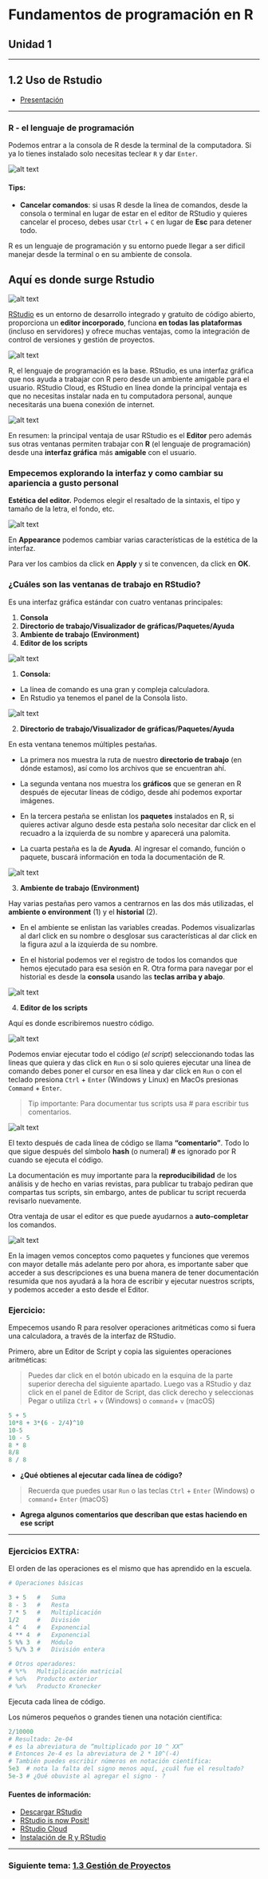 # Fundamentos de programación en R

## Unidad 1

---

## 1.2 Uso de Rstudio

- [Presentación](https://docs.google.com/presentation/d/e/2PACX-1vR7evjJrmd9C0bvguWb_lu2rUQGmL3vg-fk-ateV_JAF10BhSoGgr9W01wXbrDXyQ/pub?start=false&loop=false&delayms=10000)

---

### R - el lenguaje de programación

Podemos entrar a la consola de R desde la terminal de la computadora. Si ya lo tienes instalado solo necesitas teclear `R` y dar `Enter`.

![alt text](Imagen_1_3.png)



#### Tips:

- **Cancelar comandos**: si usas R desde la línea de comandos, desde la consola o terminal en lugar de estar en el editor de RStudio y quieres cancelar el proceso, debes usar `Ctrl` + `C` en lugar de **Esc** para detener todo. 

R es un lenguaje de programación y su entorno puede llegar a ser dificil manejar desde la terminal o en su ambiente de consola.

## Aquí es donde surge Rstudio

![alt text](image.png)

[RStudio](https://posit.co/download/rstudio-desktop/) es un entorno de desarrollo integrado y gratuito de código abierto, proporciona un **editor incorporado**, funciona **en todas las plataformas** (incluso en servidores) y ofrece muchas ventajas, como la integración de control de versiones y gestión de proyectos.

![alt text](Imagen_1_4.png)

R, el lenguaje de programación es la base.
RStudio, es una interfaz gráfica que nos ayuda a trabajar con R pero desde un ambiente amigable para el usuario.
RStudio Cloud, es RStudio en línea donde la principal ventaja es que no necesitas instalar nada en tu computadora personal, aunque necesitarás una buena conexión de internet.

![alt text](Imagen_1_5.png)

En resumen: la principal ventaja de usar RStudio es el **Editor** pero además sus otras ventanas permiten trabajar con **R** (el lenguaje de programación) desde una **interfaz gráfica** más **amigable** con el usuario.

### Empecemos explorando la interfaz y como cambiar su apariencia a gusto personal

**Estética del editor.** Podemos elegir el resaltado de la sintaxis, el tipo y tamaño de la letra, el fondo, etc.

![alt text](Imagen_1_7.png)

En **Appearance** podemos cambiar varias características de la estética de la interfaz.

Para ver los cambios da click en **Apply** y si te convencen, da click en **OK**.



### ¿Cuáles son las ventanas de trabajo en RStudio?

Es una interfaz gráfica estándar con cuatro ventanas principales:

1. **Consola**
2. **Directorio de trabajo/Visualizador de gráficas/Paquetes/Ayuda**
3. **Ambiente de trabajo (Environment)**
4. **Editor de los scripts**

![alt text](Imagen_1_6.png)

1. **Consola:**

- La línea de comando es una gran y compleja calculadora.
- En Rstudio ya tenemos el panel de la Consola listo.

![alt text](Imagen_1_8.png)

2. **Directorio de trabajo/Visualizador de gráficas/Paquetes/Ayuda**

En esta ventana tenemos múltiples pestañas.

- La primera nos muestra la ruta de nuestro **directorio de trabajo** (en dónde estamos), así como los archivos que se encuentran ahí. 

- La segunda ventana nos muestra los **gráficos** que se generan en R después de ejecutar líneas de código, desde ahí podemos exportar imágenes. 

- En la tercera pestaña se enlistan los **paquetes** instalados en R, si quieres activar alguno desde esta pestaña solo necesitar dar click en el recuadro a la izquierda de su nombre y aparecerá una palomita.

- La cuarta pestaña es la de **Ayuda**. Al ingresar el comando, función o paquete, buscará información en toda la documentación de R.

![alt text](Imagen_1_9.png)

3. **Ambiente de trabajo (Environment)**

Hay varias pestañas pero vamos a centrarnos en las dos más utilizadas, el **ambiente o environment** (1) y el **historial** (2).

- En el ambiente se enlistan las variables creadas. Podemos visualizarlas al darl click en su nombre o desglosar sus características al dar click en la figura azul a la izquierda de su nombre.

- En el historial podemos ver el registro de todos los comandos que hemos ejecutado para esa sesión en R. Otra forma para navegar por el historial es desde la **consola** usando las **teclas arriba y abajo**.

![alt text](Imagen_1_10.png)

4. **Editor de los scripts**

Aquí es donde escribiremos nuestro código.

![alt text](Imagen_1_11.png)

Podemos enviar ejecutar todo el código (_el script_) seleccionando todas las lineas que quiera y das click en `Run` o si solo quieres ejecutar una línea de comando debes poner el cursor en esa línea y dar click en `Run` o con el teclado presiona  `Ctrl` + `Enter` (Windows y Linux) en MacOs presionas `Command` + `Enter`.

> Tip importante: Para documentar tus scripts usa # para escribir tus comentarios.

![alt text](Imagen_1_12.png)

El texto después de cada línea de código se llama **“comentario”**. Todo lo que sigue después del símbolo **hash** (o numeral) **#** es ignorado por R cuando se ejecuta el código.

La documentación es muy importante para la **reproducibilidad** de los análisis y de hecho en varias revistas, para publicar tu trabajo pediran que compartas tus scripts, sin embargo, antes de publicar tu script recuerda revisarlo nuevamente.

Otra ventaja de usar el editor es que puede ayudarnos a **auto-completar** los comandos.

![alt text](Imagen_1_13.png)

En la imagen vemos conceptos como paquetes y funciones que veremos con mayor detalle más adelante pero por ahora, es importante saber que acceder a sus descripciones es una buena manera de tener documentación resumida que nos ayudará a la hora de escribir y ejecutar nuestros scripts, y podemos acceder a esto desde el Editor.

### Ejercicio:

Empecemos usando R para resolver operaciones aritméticas como si fuera una calculadora, a través de la interfaz de RStudio.

Primero, abre un Editor de Script y copia las siguientes operaciones aritméticas:

> Puedes dar click en el botón ubicado en la esquina de la parte superior derecha del siguiente apartado. Luego vas a RStudio y daz click en el panel de Editor de Script, das click derecho y seleccionas Pegar o utiliza `Ctrl` + `v` (Windows) o `command`+ `v` (macOS)

```R
5 + 5
10*8 + 3*(6 - 2/4)^10
10-5
10 - 5
8 * 8
8/8
8 / 8
```

- **¿Qué obtienes al ejecutar cada línea de código?**

>Recuerda que puedes usar `Run` o las teclas `Ctrl` + `Enter` (Windows) o `command`+ `Enter` (macOS)

- **Agrega algunos comentarios que describan que estas haciendo en ese script**

---
### Ejercicios EXTRA:

El orden de las operaciones es el mismo que has aprendido en la escuela.

```R
# Operaciones básicas

3 + 5   #   Suma
8 - 3   #   Resta
7 * 5   #   Multiplicación
1/2     #   División
4 ^ 4   #   Exponencial
4 ** 4  #   Exponencial
5 %% 3  #   Módulo
5 %/% 3 #   División entera

# Otros operadores:
# %*%	Multiplicación matricial
# %o%	Producto exterior
# %x%	Producto Kronecker
```

Ejecuta cada línea de código.

Los números pequeños o grandes tienen una notación científica:

```R
2/10000 
# Resultado: 2e-04
# es la abreviatura de “multiplicado por 10 ^ XX” 
# Entonces 2e-4 es la abreviatura de 2 * 10^(-4)
# También puedes escribir números en notación científica:
5e3  # nota la falta del signo menos aquí, ¿cuál fue el resultado?
5e-3 # ¿Qué obuviste al agregar el signo - ?
```

#### Fuentes de información:

- [Descargar RStudio](https://posit.co/downloads/)
- [RStudio is now Posit!](https://www.youtube.com/watch?v=0_UNtwEh7kY)
- [RStudio Cloud](https://posit.cloud/plans)
- [Instalación de R y RStudio](https://bookdown.org/daniel_dauber_io/r4np_book/setting-up-r-and-rstudio.html)

---------
### Siguiente tema: [1.3 Gestión de Proyectos](../Unidad_01/U1_3_Gestion_proyectos.md)
